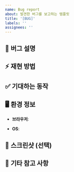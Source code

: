 ```yaml
---
name: Bug report
about: 발견한 버그를 보고하는 템플릿
title: '[BUG]'
labels: ''
assignees: ''
---
```


## 🐛 버그 설명

<!-- 발견한 버그에 대한 간략한 설명을 적어주세요. -->

## ⚡️ 재현 방법

<!--
1. **버그를 발생시키는 단계**를 순서대로 작성해주세요.
2. 예: 실행 → 새 탭 열기 → 특정 버튼 클릭 → 오류 발생
 -->

## ✅ 기대하는 동작

<!-- 정상적으로 동작해야 하는 방식에 대해 설명해주세요. -->

## 🖥 환경 정보

- **브라우저**:
<!-- (예: Chrome 122.0.0.1) -->
- **OS**:
<!-- (예: macOS Ventura 13.3) -->

## 📸 스크린샷 (선택)

<!-- 가능하면 오류 화면을 첨부해주세요. -->

## 💬 기타 참고 사항
